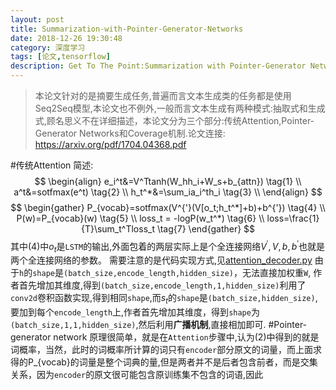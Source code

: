```yaml
---
layout: post
title: Summarization-with-Pointer-Generator-Networks
date: 2018-12-26 19:30:48
category: 深度学习
tags: [论文,tensorflow]
description: Get To The Point:Summarization with Pointer-Generator Networks论文导读
---
```

>本论文针对的是摘要生成任务,普遍而言文本生成类的任务都是使用Seq2Seq模型,本论文也不例外,一般而言文本生成有两种模式:抽取式和生成式,顾名思义不在详细描述，本论文分为三个部分:传统Attention,Pointer-Generator Networks和Coverage机制.论文连接: https://arxiv.org/pdf/1704.04368.pdf

#传统Attention
简述:
$$ 
\begin{align}
e_i^t&=V^Ttanh(W_hh_i+W_s+b_{attn}) \tag{1} \\
a^t&=sotfmax(e^t) \tag{2} \\
h_t^*&=\sum_ia_i^th_i \tag{3} \\
\end{align}
$$
$$
\begin{gather}
P_{vocab}=sotfmax(V^{'}(V[o_t;h_t^*]+b)+b^{'}) \tag{4} \\
P(w)=P_{vocab}(w) \tag{5} \\
loss_t = -logP(w_t^*) \tag{6} \\
loss=\frac{1}{T}\sum_t^Tloss_t \tag{7}
\end{gather}
$$
其中(4)中$o_t$是`LSTM`的输出,外面包着的两层实际上是个全连接网络$V^{'},V,b,b^{'}$也就是两个全连接网络的参数。
需要注意的是代码实现方式,见[attention_decoder.py](https://github.com/becxer/pointer-generator/blob/master/attention_decoder.py)
由于`h`的`shape`是`(batch_size,encode_length,hidden_size)`，无法直接加权重`W`,
作者首先增加其维度,得到`(batch_size,encode_length,1,hidden_size)`利用了`conv2d`卷积函数实现,得到相同`shape`,而$s_t$的`shape`是`(batch_size,hidden_size)`,要加到每个`encode_length`上,作者首先增加其维度，得到`shape`为`(batch_size,1,1,hidden_size)`,然后利用**广播机制**,直接相加即可.
#Pointer-generator network
原理很简单，就是在`Attention`步骤中,认为(2)中得到的就是词概率，当然，此时的词概率所计算的词只有`encoder`部分原文的词量，而上面求得的P_{vocab}的词量是整个词典的量,但是两者并不是后者包含前者，而是交集关系，因为`encoder`的原文很可能包含原训练集不包含的词语,因此